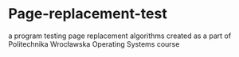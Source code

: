 # Page-replacement-test
a program testing page replacement algorithms
created as a part of Politechnika Wrocławska Operating Systems course
